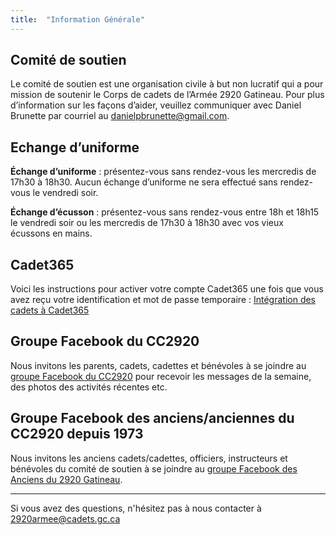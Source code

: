 ```yaml
---
title:  "Information Générale"
---
```


## Comité de soutien

Le comité de soutien est une organisation civile à but non lucratif qui a pour mission de soutenir le Corps de cadets de l’Armée 2920 Gatineau. Pour plus d’information sur les façons d’aider, veuillez communiquer avec Daniel Brunette par courriel au [danielpbrunette@gmail.com](mailto:danielpbrunette@gmail.com).

## Echange d’uniforme

**Échange d’uniforme** : présentez-vous sans rendez-vous les mercredis de 17h30 à 18h30. Aucun échange d’uniforme ne sera effectué sans rendez-vous le vendredi soir.

**Échange d’écusson** : présentez-vous sans rendez-vous entre 18h et 18h15 le vendredi soir ou les mercredis de 17h30 à 18h30 avec vos vieux écussons en mains.

## Cadet365

Voici les instructions pour activer votre compte Cadet365 une fois que vous avez reçu votre identification et mot de passe temporaire : [Intégration des cadets à Cadet365](https://www.canada.ca/fr/ministere-defense-nationale/services/cadets-rangers-juniors-canadiens/cadets/o365-cadets/integration-cadet.html)

## Groupe Facebook du CC2920

Nous invitons les parents, cadets, cadettes et bénévoles à se joindre au [groupe Facebook du CC2920](https://www.facebook.com/groups/cc2920Gatineau) pour recevoir les messages de la semaine, des photos des activités récentes etc.

## Groupe Facebook des anciens/anciennes du CC2920 depuis 1973

Nous invitons les anciens cadets/cadettes, officiers, instructeurs et bénévoles du comité de soutien à se joindre au [groupe Facebook des Anciens du 2920 Gatineau](https://www.facebook.com/groups/37248710801).

---

Si vous avez des questions, n'hésitez pas à nous contacter à [2920armee@cadets.gc.ca](mailto:2920armee@cadets.gc.ca)
